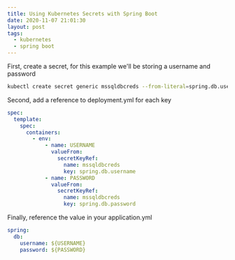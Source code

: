 ```yaml
---
title: Using Kubernetes Secrets with Spring Boot
date: 2020-11-07 21:01:30
layout: post
tags:
  - kubernetes
  - spring boot
---
```


First, create a secret, for this example we'll be storing a username and password

```bash
kubectl create secret generic mssqldbcreds --from-literal=spring.db.username=mrbusche --from-literal=spring.db.password=hunter2
```

Second, add a reference to deployment.yml for each key

```yaml
spec:
  template:
    spec:
      containers:
        - env:
            - name: USERNAME
              valueFrom:
                secretKeyRef:
                  name: mssqldbcreds
                  key: spring.db.username
            - name: PASSWORD
              valueFrom:
                secretKeyRef:
                  name: mssqldbcreds
                  key: spring.db.password
```

Finally, reference the value in your application.yml

```yaml
spring:
  db:
    username: ${USERNAME}
    password: ${PASSWORD}
```
